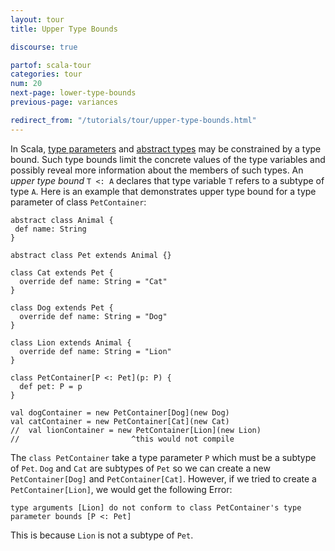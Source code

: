 ```yaml
---
layout: tour
title: Upper Type Bounds

discourse: true

partof: scala-tour
categories: tour
num: 20
next-page: lower-type-bounds
previous-page: variances

redirect_from: "/tutorials/tour/upper-type-bounds.html"
---
```


In Scala, [type parameters](generic-classes.html) and [abstract types](abstract-types.html) may be constrained by a type bound. Such type bounds limit the concrete values of the type variables and possibly reveal more information about the members of such types. An _upper type bound_ `T <: A` declares that type variable `T` refers to a subtype of type `A`.
Here is an example that demonstrates upper type bound for a type parameter of class `PetContainer`:

```tut
abstract class Animal {
 def name: String
}

abstract class Pet extends Animal {}

class Cat extends Pet {
  override def name: String = "Cat"
}

class Dog extends Pet {
  override def name: String = "Dog"
}

class Lion extends Animal {
  override def name: String = "Lion"
}

class PetContainer[P <: Pet](p: P) {
  def pet: P = p
}

val dogContainer = new PetContainer[Dog](new Dog)
val catContainer = new PetContainer[Cat](new Cat)
//  val lionContainer = new PetContainer[Lion](new Lion)
//                         ^this would not compile
```
The `class PetContainer` take a type parameter `P` which must be a subtype of `Pet`. `Dog` and `Cat` are subtypes of `Pet` so we can create a new `PetContainer[Dog]` and `PetContainer[Cat]`. However, if we tried to create a `PetContainer[Lion]`, we would get the following Error:

`type arguments [Lion] do not conform to class PetContainer's type parameter bounds [P <: Pet]`

This is because `Lion` is not a subtype of `Pet`.
